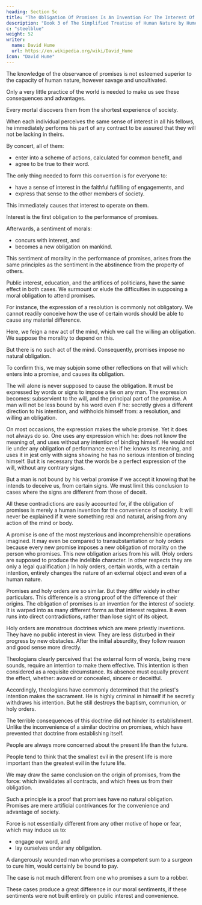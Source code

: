 ```yaml
---
heading: Section 5c
title: "The Obligation Of Promises Is An Invention For The Interest Of Society"
description: "Book 3 of The Simplified Treatise of Human Nature by Hume"
c: "steelblue"
weight: 52
writer:
  name: David Hume
  url: https://en.wikipedia.org/wiki/David_Hume
icon: "David Hume"
---
```



The knowledge of the observance of promises is not esteemed superior to the capacity of human nature, however savage and uncultivated.

Only a very little practice of the world is needed to make us see these consequences and advantages.

Every mortal discovers them from the shortest experience of society.

When each individual perceives the same sense of interest in all his fellows, he immediately performs his part of any contract to be assured that they will not be lacking in theirs.

By concert, all of them:
- enter into a scheme of actions, calculated for common benefit, and
- agree to be true to their word.

The only thing needed to form this convention is for everyone to:
- have a sense of interest in the faithful fulfilling of engagements, and
- express that sense to the other members of society.

This immediately causes that interest to operate on them.

Interest is the first obligation to the performance of promises.


Afterwards, a sentiment of morals:
- concurs with interest, and
- becomes a new obligation on mankind.

This sentiment of morality in the performance of promises, arises from the same principles as the sentiment in the abstinence from the property of others.

Public interest, education, and the artifices of politicians, have the same effect in both cases.
        We surmount or elude the difficulties in supposing a moral obligation to attend promises.

For instance, the expression of a resolution is commonly not obligatory.
        We cannot readily conceive how the use of certain words should be able to cause any material difference.

Here, we feign a new act of the mind, which we call the willing an obligation.
        We suppose the morality to depend on this.

But there is no such act of the mind.
        Consequently, promises impose no natural obligation.

To confirm this, we may subjoin some other reflections on that will which:
        enters into a promise, and
        causes its obligation.

The will alone is never supposed to cause the obligation.
        It must be expressed by words or signs to impose a tie on any man.
        The expression becomes:
            subservient to the will, and
            the principal part of the promise.
A man will not be less bound by his word even if he:
        secretly gives a different direction to his intention, and
        withholds himself from:
            a resolution, and
            willing an obligation.

On most occasions, the expression makes the whole promise.
        Yet it does not always do so.
        One uses any expression which he:
            does not know the meaning of, and
            uses without any intention of binding himself.
        He would not lie under any obligation of performance even if he:
            knows its meaning, and
            uses it in jest only with signs showing he has no serious intention of binding himself.
        But it is necessary that the words be a perfect expression of the will, without any contrary signs.

But a man is not bound by his verbal promise if we accept it knowing that he intends to deceive us, from certain signs.
        We must limit this conclusion to cases where the signs are different from those of deceit.

All these contradictions are easily accounted for, if the obligation of promises is merely a human invention for the convenience of society.
        It will never be explained if it were something real and natural, arising from any action of the mind or body.


A promise is one of the most mysterious and incomprehensible operations imagined.
        It may even be compared to transubstantiation or holy orders because every new promise imposes a new obligation of morality on the person who promises.
            This new obligation arises from his will.
            (Holy orders are supposed to produce the indelible character.
            In other respects they are only a legal qualification.)
        In holy orders, certain words, with a certain intention, entirely changes the nature of an external object and even of a human nature.

Promises and holy orders are so similar.
        But they differ widely in other particulars.
        This difference is a strong proof of the difference of their origins.
    The obligation of promises is an invention for the interest of society.
        It is warped into as many different forms as that interest requires.
        It even runs into direct contradictions, rather than lose sight of its object.

Holy orders are monstrous doctrines which are mere priestly inventions.
        They have no public interest in view.
        They are less disturbed in their progress by new obstacles.
        After the initial absurdity, they follow reason and good sense more directly.

Theologians clearly perceived that the external form of words, being mere sounds, require an intention to make them effective.
        This intention is then considered as a requisite circumstance.
        Its absence must equally prevent the effect, whether:
            avowed or concealed,
            sincere or deceitful.

Accordingly, theologians have commonly determined that the priest's intention makes the sacrament.
            He is highly criminal in himself if he secretly withdraws his intention.
            But he still destroys the baptism, communion, or holy orders.

The terrible consequences of this doctrine did not hinder its establishment.
        Unlike the inconvenience of a similar doctrine on promises, which have prevented that doctrine from establishing itself.

People are always more concerned about the present life than the future.

People tend to think that the smallest evil in the present life is more important than the greatest evil in the future life.


We may draw the same conclusion on the origin of promises, from the force:
        which invalidates all contracts, and
        which frees us from their obligation.

Such a principle is a proof that promises have no natural obligation.
        Promises are mere artificial contrivances for the convenience and advantage of society.

Force is not essentially different from any other motive of hope or fear, which may induce us to:
- engage our word, and
- lay ourselves under any obligation.

A dangerously wounded man who promises a competent sum to a surgeon to cure him, would certainly be bound to pay.

The case is not much different from one who promises a sum to a robber.

These cases produce a great difference in our moral sentiments, if these sentiments were not built entirely on public interest and convenience.

